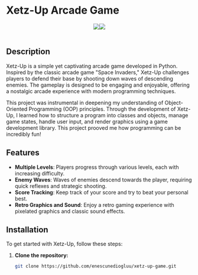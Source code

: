 # Xetz-Up Arcade Game

<div style="display: flex; flex-direction: row; justify-content: center; align-items: center;">
  <img src="https://firebasestorage.googleapis.com/v0/b/hunted-village.appspot.com/o/Screenshot%202024-05-17%20120750.png?alt=media&token=0b4c9870-9d52-41e5-839a-bd44a7d9f9a0">
  <br>
  <img src="https://firebasestorage.googleapis.com/v0/b/hunted-village.appspot.com/o/Screenshot%202024-05-17%20121112.png?alt=media&token=a711206d-70f8-4412-8e16-ec4730689e57">
</div>

<br>

## Description

Xetz-Up is a simple yet captivating arcade game developed in Python. Inspired by the classic arcade game "Space Invaders," Xetz-Up challenges players to defend their base by shooting down waves of descending enemies. The gameplay is designed to be engaging and enjoyable, offering a nostalgic arcade experience with modern programming techniques.

This project was instrumental in deepening my understanding of Object-Oriented Programming (OOP) principles. Through the development of Xetz-Up, I learned how to structure a program into classes and objects, manage game states, handle user input, and render graphics using a game development library. This project prooved me how programming can be incredibly fun!

## Features

- **Multiple Levels**: Players progress through various levels, each with increasing difficulty.
- **Enemy Waves**: Waves of enemies descend towards the player, requiring quick reflexes and strategic shooting.
- **Score Tracking**: Keep track of your score and try to beat your personal best.
- **Retro Graphics and Sound**: Enjoy a retro gaming experience with pixelated graphics and classic sound effects.

## Installation

To get started with Xetz-Up, follow these steps:

1. **Clone the repository:**
   ```sh
   git clone https://github.com/enescunediogluu/xetz-up-game.git
